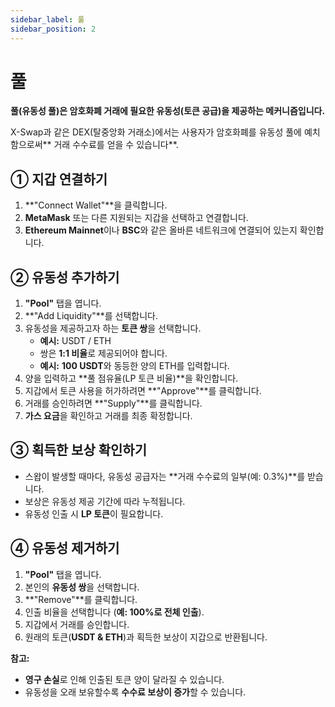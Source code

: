 ```yaml
---
sidebar_label: 풀
sidebar_position: 2
---
```


# 풀

**풀(유동성 풀)은 암호화폐 거래에 필요한 유동성(토큰 공급)을 제공하는 메커니즘입니다.**

X-Swap과 같은 DEX(탈중앙화 거래소)에서는 사용자가 암호화폐를 유동성 풀에 예치함으로써** 거래 수수료를 얻을 수 있습니다**.

## **① 지갑 연결하기**

1. **"Connect Wallet"**을 클릭합니다.
2. **MetaMask** 또는 다른 지원되는 지갑을 선택하고 연결합니다.
3. **Ethereum Mainnet**이나 **BSC**와 같은 올바른 네트워크에 연결되어 있는지 확인합니다.

## **② 유동성 추가하기**

1. **"Pool"** 탭을 엽니다.
2. **"Add Liquidity"**를 선택합니다.
3. 유동성을 제공하고자 하는 **토큰 쌍**을 선택합니다.
   - **예시:** USDT / ETH
   - 쌍은 **1:1 비율**로 제공되어야 합니다.
   - **예시:** **100 USDT**와 동등한 양의 ETH를 입력합니다.
4. 양을 입력하고 **풀 점유율(LP 토큰 비율)**을 확인합니다.
5. 지갑에서 토큰 사용을 허가하려면 **"Approve"**를 클릭합니다.
6. 거래를 승인하려면 **"Supply"**를 클릭합니다.
7. **가스 요금**을 확인하고 거래를 최종 확정합니다.

## **③ 획득한 보상 확인하기**

- 스왑이 발생할 때마다, 유동성 공급자는 **거래 수수료의 일부(예: 0.3%)**를 받습니다.
- 보상은 유동성 제공 기간에 따라 누적됩니다.
- 유동성 인출 시 **LP 토큰**이 필요합니다.

## **④ 유동성 제거하기**

1. **"Pool"** 탭을 엽니다.
2. 본인의 **유동성 쌍**을 선택합니다.
3. **"Remove"**를 클릭합니다.
4. 인출 비율을 선택합니다 (**예: 100%로 전체 인출**).
5. 지갑에서 거래를 승인합니다.
6. 원래의 토큰(**USDT & ETH**)과 획득한 보상이 지갑으로 반환됩니다.

**참고:**
- **영구 손실**로 인해 인출된 토큰 양이 달라질 수 있습니다.
- 유동성을 오래 보유할수록 **수수료 보상이 증가**할 수 있습니다.